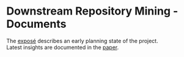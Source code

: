 # Downstream Repository Mining - Documents

The [exposé](./exposé) describes an early planning state of the project.  
Latest insights are documented in the [paper](./paper).
